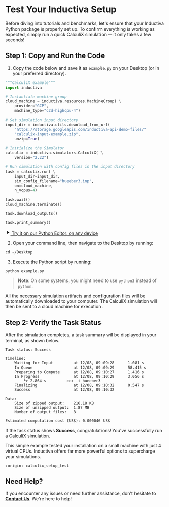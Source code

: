 # Test Your Inductiva Setup
Before diving into tutorials and benchmarks, let's ensure that your Inductiva Python package is properly set up. To confirm everything is working as expected, simply run a quick CalculiX simulation — it only takes a few seconds!

## Step 1: Copy and Run the Code

1. Copy the code below and save it as `example.py` on your Desktop (or in your preferred directory).

```python
"""CalculiX example"""
import inductiva

# Instantiate machine group
cloud_machine = inductiva.resources.MachineGroup( \
    provider="GCP",
    machine_type="c2d-highcpu-4")

# Set simulation input directory
input_dir = inductiva.utils.download_from_url(
    "https://storage.googleapis.com/inductiva-api-demo-files/"
    "calculix-input-example.zip",
    unzip=True)

# Initialize the Simulator
calculix = inductiva.simulators.CalculiX( \
    version="2.22")

# Run simulation with config files in the input directory
task = calculix.run( \
    input_dir=input_dir,
    sim_config_filename="hueeber3.inp",
    on=cloud_machine,
    n_vcpus=4)

task.wait()
cloud_machine.terminate()

task.download_outputs()

task.print_summary()
```

<a href="https://console.inductiva.ai/editor?simulator_name=calculix" class="try-playground-button" target="_blank">
  <svg class="icon" xmlns="http://www.w3.org/2000/svg" width="16" height="16" viewBox="0 0 24 24" fill="currentColor">
    <path d="M8 5v14l11-7z"/>
  </svg>
  Try it on our Python Editor, on any device
</a>

2. Open your command line, then navigate to the Desktop by running:

```
cd ~/Desktop
```

3. Execute the Python script by running:

```
python example.py
```

> **Note**: On some systems, you might need to use `python3` instead of `python`.

All the necessary simulation artifacts and configuration files will be automatically downloaded to your computer. The CalculiX simulation will then be sent to a cloud machine for execution.

## Step 2: Verify the Task Status
After the simulation completes, a task summary will be displayed in your terminal, as shown below. 

```
Task status: Success

Timeline:
	Waiting for Input         at 12/08, 09:09:28      1.081 s
	In Queue                  at 12/08, 09:09:29      58.415 s
	Preparing to Compute      at 12/08, 09:10:27      1.416 s
	In Progress               at 12/08, 09:10:29      3.056 s
		└> 2.864 s         ccx -i hueeber3
	Finalizing                at 12/08, 09:10:32      0.547 s
	Success                   at 12/08, 09:10:32      

Data:
	Size of zipped output:    216.18 KB
	Size of unzipped output:  1.87 MB
	Number of output files:   8

Estimated computation cost (US$): 0.000046 US$
```

If the task status shows **Success**, congratulations! You've successfully run a CalculiX simulation.

This simple example tested your installation on a small machine with just 4 virtual CPUs. Inductiva offers far more powerful options to supercharge your simulations.

```{banner_small}
:origin: calculix_setup_test
```

## Need Help?
If you encounter any issues or need further assistance, don't hesitate to [**Contact Us**](mailto:support@inductiva.ai). We're here to help!
